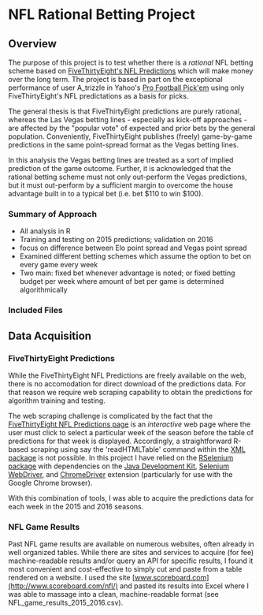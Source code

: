 # NFL Rational Betting Project

## Overview

The purpose of this project is to test whether there is a _rational_ NFL betting scheme based on [FiveThirtyEight's NFL Predictions](http://projects.fivethirtyeight.com/2016-nfl-predictions/) which will make money over the long term. The project is based in part on the exceptional performance of user A_trizzle in Yahoo's [Pro Football Pick'em](http://football.fantasysports.yahoo.com/pickem?.tsrc=sun) using only FiveThirtyEight's NFL predictations as a basis for picks.

The general thesis is that FiveThirtyEight predictions are purely rational, whereas the Las Vegas betting lines - especially as kick-off approaches - are affected by the "popular vote" of expected and prior bets by the general population. Conveniently, FiveThirtyEight publishes (freely) game-by-game predictions in the same point-spread format as the Vegas betting lines.

In this analysis the Vegas betting lines are treated as a sort of implied prediction of the game outcome. Further, it is acknowledged that the rational betting scheme must not only out-perform the Vegas predictions, but it must out-perform by a sufficient margin to overcome the house advantage built in to a typical bet (i.e. bet $110 to win $100).

### Summary of Approach

- All analysis in R
- Training and testing on 2015 predictions; validation on 2016
- focus on difference between Elo point spread and Vegas point spread
- Examined different betting schemes which assume the option to bet on every game every week
- Two main: fixed bet whenever advantage is noted; or fixed betting budget per week where amount of bet per game is determined algorithmically 

### Included Files




## Data Acquisition

### FiveThirtyEight Predictions

While the FiveThirtyEight NFL Predictions are freely available on the web, there is no accomodation for direct download of the predictions data. For that reason we require web scraping capability to obtain the predictions for algorithm training and testing. 

The web scraping challenge is complicated by the fact that the [FiveThirtyEight NFL Predictions page](http://projects.fivethirtyeight.com/2016-nfl-predictions/) is an _interactive_ web page where the user must click to select a particular week of the season before the table of predictions for that week is displayed. Accordingly, a straightforward R-based scraping using say the 'readHTMLTable' command within the [XML package](https://cran.r-project.org/web/packages/XML/index.html) is not possible. In this project I have relied on the [RSelenium package](https://cran.r-project.org/web/packages/RSelenium/index.html) with dependencies on the [Java Development Kit](http://www.oracle.com/technetwork/java/javase/downloads/jdk8-downloads-2133151.html), [Selenium WebDriver](http://docs.seleniumhq.org/projects/webdriver/), and [ChromeDriver](https://sites.google.com/a/chromium.org/chromedriver/) extension (particularly for use with the Google Chrome browser).

With this combination of tools, I was able to acquire the predictions data for each week in the 2015 and 2016 seasons. 

### NFL Game Results

Past NFL game results are available on numerous websites, often already in well organized tables. While there are sites and services to acquire (for fee) machine-readable results and/or query an API for specific results, I found it most convenient and cost-effective to simply cut and paste from a table rendered on a website. I used the site [www.scoreboard.com](http://www.scoreboard.com/nfl/) and pasted its results into Excel where I was able to massage into a clean, machine-readable format (see NFL_game_results_2015_2016.csv).
